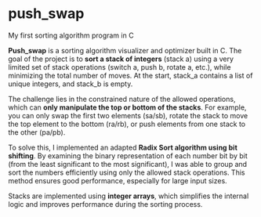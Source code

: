 # push_swap
My first sorting algorithm program in C


**Push_swap** is a sorting algorithm visualizer and optimizer built in C. The goal of the project is to **sort a stack of integers** (stack a) using a very limited set of stack operations (switch a, push b, rotate a, etc.), while minimizing the total number of moves. At the start, stack_a contains a list of unique integers, and stack_b is empty.

The challenge lies in the constrained nature of the allowed operations, which can **only manipulate the top or bottom of the stacks**. For example, you can only swap the first two elements (sa/sb), rotate the stack to move the top element to the bottom (ra/rb), or push elements from one stack to the other (pa/pb). 

To solve this, I implemented an adapted **Radix Sort algorithm using bit shifting**. By examining the binary representation of each number bit by bit (from the least significant to the most significant), I was able to group and sort the numbers efficiently using only the allowed stack operations. This method ensures good performance, especially for large input sizes.

Stacks are implemented using **integer arrays**, which simplifies the internal logic and improves performance during the sorting process.

